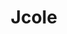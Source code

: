 ---
title: Jcole
crosslinks:
- hiphopheads
- livven
- pics
- leakthreads
- vinyl
- Kanye
- Eminem
- me_irl
---